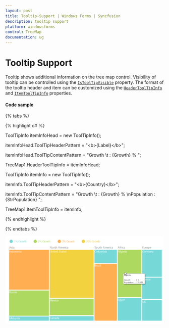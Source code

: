 ```yaml
---
layout: post
title: Tooltip-Support | Windows Forms | Syncfusion
description: tooltip support
platform: windowsforms
control: TreeMap 
documentation: ug
---
```


# Tooltip Support

Tooltip shows additional information on the tree map control. Visibility of tooltip can be controlled using the [`IsToolTipVisible`](https://help.syncfusion.com/cr/cref_files/windowsforms/treemap/Syncfusion.TreeMap.Windows~Syncfusion.Windows.Forms.TreeMap.TreeMap~IsTootTipVisible.html) property. The format of the tooltip header and item can be customized using the [`HeaderToolTipInfo`](https://help.syncfusion.com/cr/cref_files/windowsforms/treemap/Syncfusion.TreeMap.Windows~Syncfusion.Windows.Forms.TreeMap.TreeMap~HeaderToolTipInfo.html) and [`ItemToolTipInfo`](https://help.syncfusion.com/cr/cref_files/windowsforms/treemap/Syncfusion.TreeMap.Windows~Syncfusion.Windows.Forms.TreeMap.TreeMap~ItemToolTipInfo.html) properties.

#### Code sample

{% tabs %}

{% highlight c# %}

ToolTipInfo itemInfoHead = new ToolTipInfo();

itemInfoHead.ToolTipHeaderPattern = "&lt;b&gt;{Label}&lt;/b&gt;";

itemInfoHead.ToolTipContentPattern = "Growth \t  :  {Growth} % ";

TreeMap1.HeaderToolTipInfo = itemInfoHead;

ToolTipInfo itemInfo = new ToolTipInfo();

itemInfo.ToolTipHeaderPattern = "&lt;b&gt;{Country}&lt;/b&gt;";

itemInfo.ToolTipContentPattern = "Growth \t      :  {Growth} %  \nPopulation   :  {StrPopulation}  ";

TreeMap1.ItemToolTipInfo = itemInfo; 

{% endhighlight %}

{% endtabs %}

![](Features_images/Features_img13.png)
